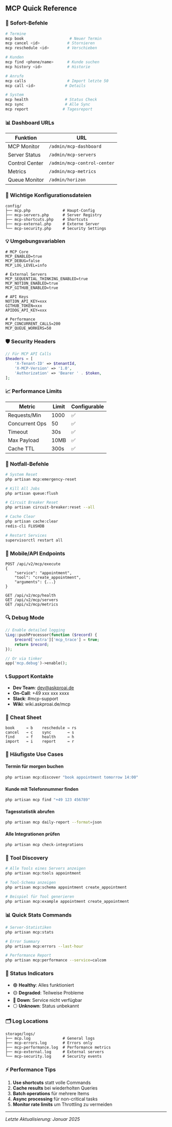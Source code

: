 ## MCP Quick Reference

### 🚀 Sofort-Befehle

```bash
# Termine
mcp book                    # Neuer Termin
mcp cancel <id>            # Stornieren
mcp reschedule <id>        # Verschieben

# Kunden
mcp find <phone/name>      # Kunde suchen
mcp history <id>           # Historie

# Anrufe
mcp calls                  # Import letzte 50
mcp call <id>             # Details

# System
mcp health                # Status Check
mcp sync                  # Alle Sync
mcp report               # Tagesreport
```

### 📊 Dashboard URLs

| Funktion | URL |
|----------|-----|
| MCP Monitor | `/admin/mcp-dashboard` |
| Server Status | `/admin/mcp-servers` |
| Control Center | `/admin/mcp-control-center` |
| Metrics | `/admin/mcp-metrics` |
| Queue Monitor | `/admin/horizon` |

### 🔑 Wichtige Konfigurationsdateien

```
config/
├── mcp.php              # Haupt-Config
├── mcp-servers.php      # Server Registry
├── mcp-shortcuts.php    # Shortcuts
├── mcp-external.php     # Externe Server
└── mcp-security.php     # Security Settings
```

### 💡 Umgebungsvariablen

```env
# MCP Core
MCP_ENABLED=true
MCP_DEBUG=false
MCP_LOG_LEVEL=info

# External Servers
MCP_SEQUENTIAL_THINKING_ENABLED=true
MCP_NOTION_ENABLED=true
MCP_GITHUB_ENABLED=true

# API Keys
NOTION_API_KEY=xxx
GITHUB_TOKEN=xxx
APIDOG_API_KEY=xxx

# Performance
MCP_CONCURRENT_CALLS=200
MCP_QUEUE_WORKERS=50
```

### 🛡️ Security Headers

```php
// Für MCP API Calls
$headers = [
    'X-Tenant-ID' => $tenantId,
    'X-MCP-Version' => '1.0',
    'Authorization' => 'Bearer ' . $token,
];
```

### 📈 Performance Limits

| Metric | Limit | Configurable |
|--------|-------|--------------|
| Requests/Min | 1000 | ✅ |
| Concurrent Ops | 50 | ✅ |
| Timeout | 30s | ✅ |
| Max Payload | 10MB | ✅ |
| Cache TTL | 300s | ✅ |

### 🚨 Notfall-Befehle

```bash
# System Reset
php artisan mcp:emergency-reset

# Kill All Jobs
php artisan queue:flush

# Circuit Breaker Reset
php artisan circuit-breaker:reset --all

# Cache Clear
php artisan cache:clear
redis-cli FLUSHDB

# Restart Services
supervisorctl restart all
```

### 📱 Mobile/API Endpoints

```
POST /api/v2/mcp/execute
{
    "service": "appointment",
    "tool": "create_appointment",
    "arguments": {...}
}

GET /api/v2/mcp/health
GET /api/v2/mcp/servers
GET /api/v2/mcp/metrics
```

### 🔍 Debug Mode

```php
// Enable detailed logging
\Log::pushProcessor(function ($record) {
    $record['extra']['mcp_trace'] = true;
    return $record;
});

// Or via tinker
app('mcp.debug')->enable();
```

### 📞 Support Kontakte

- **Dev Team**: dev@askproai.de
- **On-Call**: +49 xxx xxx xxxx
- **Slack**: #mcp-support
- **Wiki**: wiki.askproai.de/mcp

### 🏃 Cheat Sheet

```
book     → b    reschedule → rs
cancel   → c    sync       → s
find     → f    health     → h
import   → i    report     → r
```

### 🎯 Häufigste Use Cases

#### Termin für morgen buchen
```bash
php artisan mcp:discover "book appointment tomorrow 14:00"
```

#### Kunde mit Telefonnummer finden
```bash
php artisan mcp find "+49 123 456789"
```

#### Tagesstatistik abrufen
```bash
php artisan mcp daily-report --format=json
```

#### Alle Integrationen prüfen
```bash
php artisan mcp check-integrations
```

### 🔧 Tool Discovery

```bash
# Alle Tools eines Servers anzeigen
php artisan mcp:tools appointment

# Tool-Schema anzeigen
php artisan mcp:schema appointment create_appointment

# Beispiel für Tool generieren
php artisan mcp:example appointment create_appointment
```

### 📊 Quick Stats Commands

```bash
# Server-Statistiken
php artisan mcp:stats

# Error Summary
php artisan mcp:errors --last-hour

# Performance Report
php artisan mcp:performance --service=calcom
```

### 🚦 Status Indicators

- 🟢 **Healthy**: Alles funktioniert
- 🟡 **Degraded**: Teilweise Probleme
- 🔴 **Down**: Service nicht verfügbar
- ⚪ **Unknown**: Status unbekannt

### 🗂️ Log Locations

```
storage/logs/
├── mcp.log              # General logs
├── mcp-errors.log       # Errors only
├── mcp-performance.log  # Performance metrics
├── mcp-external.log     # External servers
└── mcp-security.log     # Security events
```

### ⚡ Performance Tips

1. **Use shortcuts** statt volle Commands
2. **Cache results** bei wiederholten Queries
3. **Batch operations** für mehrere Items
4. **Async processing** für non-critical tasks
5. **Monitor rate limits** um Throttling zu vermeiden

---
*Letzte Aktualisierung: Januar 2025*